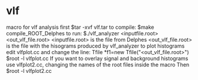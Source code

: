 # vlf
macro for vlf analysis
first $tar -xvf vlf.tar
to compile: $make compile_ROOT_Delphes
to run: $./vlf_analyzer <inputfile.root>  <out_vlf_file.root>
<inputfile.root> is the file from Delphes
<out_vlf_file.root> is the file with the hisograms produced by vlf_analyzer
to plot histograms edit vlfplot.cc and change the line: Tfile *f1=new Tfile("<out_vlf_file.root>")
$root -l vlfplot.cc
If you want to overlay signal and background histograms use vlfplot2.cc, changing the names of the root files inside the macro
Then $root -l vlfplot2.cc
